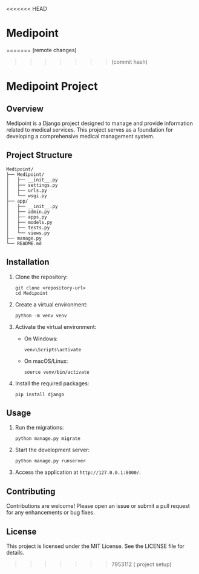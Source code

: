 <<<<<<< HEAD
# Medipoint
=======
(remote changes)
>>>>>>> (commit hash)
# Medipoint Project

## Overview
Medipoint is a Django project designed to manage and provide information related to medical services. This project serves as a foundation for developing a comprehensive medical management system.

## Project Structure
```
Medipoint/
├── Medipoint/
│   ├── __init__.py
│   ├── settings.py
│   ├── urls.py
│   └── wsgi.py
├── app/
│   ├── __init__.py
│   ├── admin.py
│   ├── apps.py
│   ├── models.py
│   ├── tests.py
│   └── views.py
├── manage.py
└── README.md
```

## Installation
1. Clone the repository:
   ```
   git clone <repository-url>
   cd Medipoint
   ```

2. Create a virtual environment:
   ```
   python -m venv venv
   ```

3. Activate the virtual environment:
   - On Windows:
     ```
     venv\Scripts\activate
     ```
   - On macOS/Linux:
     ```
     source venv/bin/activate
     ```

4. Install the required packages:
   ```
   pip install django
   ```

## Usage
1. Run the migrations:
   ```
   python manage.py migrate
   ```

2. Start the development server:
   ```
   python manage.py runserver
   ```

3. Access the application at `http://127.0.0.1:8000/`.

## Contributing
Contributions are welcome! Please open an issue or submit a pull request for any enhancements or bug fixes.

## License
This project is licensed under the MIT License. See the LICENSE file for details.
>>>>>>> 7953112 ( project setup)
